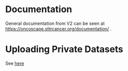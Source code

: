 # Documentation

General documentation from V2 can be seen at https://oncoscape.sttrcancer.org/documentation/ .

# Uploading Private Datasets

See [here](./upload.txt)
